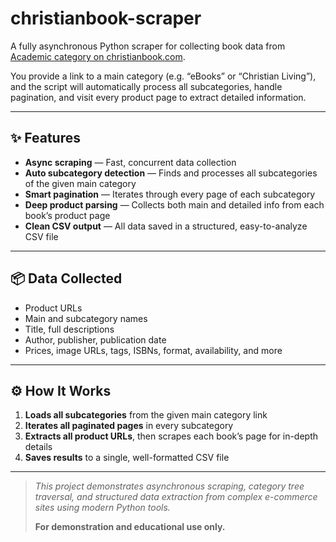 # christianbook-scraper

A fully asynchronous Python scraper for collecting book data from [Academic category on christianbook.com](https://tinyurl.com/christianbook-academic).


You provide a link to a main category (e.g. “eBooks” or “Christian Living”), and the script will automatically process all subcategories, handle pagination, and visit every product page to extract detailed information.

---

## ✨ Features

- **Async scraping** — Fast, concurrent data collection
- **Auto subcategory detection** — Finds and processes all subcategories of the given main category
- **Smart pagination** — Iterates through every page of each subcategory
- **Deep product parsing** — Collects both main and detailed info from each book’s product page
- **Clean CSV output** — All data saved in a structured, easy-to-analyze CSV file

---

## 📦 Data Collected

- Product URLs
- Main and subcategory names
- Title, full descriptions
- Author, publisher, publication date
- Prices, image URLs, tags, ISBNs, format, availability, and more

---

## ⚙️ How It Works

1. **Loads all subcategories** from the given main category link
2. **Iterates all paginated pages** in every subcategory
3. **Extracts all product URLs**, then scrapes each book’s page for in-depth details
4. **Saves results** to a single, well-formatted CSV file

---

> _This project demonstrates asynchronous scraping, category tree traversal, and structured data extraction from complex e-commerce sites using modern Python tools._
>
> **For demonstration and educational use only.**
